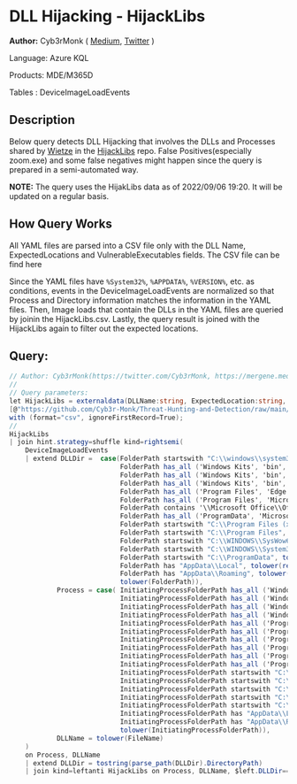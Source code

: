# DLL Hijacking - HijackLibs

**Author:** Cyb3rMonk ( [Medium](https://mergene.medium.com), [Twitter](https://twitter.com/Cyb3rMonk) )


Language: Azure KQL

Products: MDE/M365D

Tables  : DeviceImageLoadEvents


## Description

Below query detects DLL Hijacking that involves the DLLs and Processes shared by [Wietze](https://twitter.com/Wietze) in the [HijackLibs](https://github.com/wietze/HijackLibs) repo. False Positives(especially zoom.exe) and some false negatives might happen since the query is prepared in a semi-automated way.

**NOTE:** The query uses the HijakLibs data as of 2022/09/06 19:20. It will be updated on a regular basis.

## How Query Works
All YAML files are parsed into a CSV file only with the DLL Name, ExpectedLocations and VulnerableExecutables fields. The CSV file can be find here

Since the YAML files have `%System32%`, `%APPDATA%`, `%VERSION%`, etc. as conditions, events in the DeviceImageLoadEvents are normalized so that Process and Directory information matches the information in the YAML files. Then, Image loads that contain the DLLs in the YAML files are queried by joinin the HijackLibs.csv. Lastly, the query result is joined with the HijackLibs again to filter out the expected locations.



**Query:**
---

```C#
// Author: Cyb3rMonk(https://twitter.com/Cyb3rMonk, https://mergene.medium.com)
//
// Query parameters:
let HijackLibs = externaldata(DLLName:string, ExpectedLocation:string, Process: string )
[@"https://github.com/Cyb3r-Monk/Threat-Hunting-and-Detection/raw/main/Defense%20Evasion/HijackLibs.csv"]
with (format="csv", ignoreFirstRecord=True);
//
HijackLibs
| join hint.strategy=shuffle kind=rightsemi(
    DeviceImageLoadEvents
    | extend DLLDir =  case(FolderPath startswith "C:\\windows\\system32\\driverstore\\filerepository\\prnms002.inf", replace_regex(tolower(FolderPath), @'c:\\windows\\system32\\driverstore\\filerepository\\prnms002\.inf_.*\\amd64', @'%SYSTEM32%\\driverstore\\filerepository\\prnms002.inf_%VERSION%\\amd64'),
                            FolderPath has_all ('Windows Kits', 'bin', 'x86'), '%PROGRAMFILES%\\windows kits\\10\\bin\\%VERSION%\\x86',
                            FolderPath has_all ('Windows Kits', 'bin', 'x64'), '%PROGRAMFILES%\\windows kits\\10\\bin\\%VERSION%\\x64',
                            FolderPath has_all ('Windows Kits', 'bin', 'arm64'), '%PROGRAMFILES%\\Windows Kits\\10\\bin\\%VERSION%\\arm64',
                            FolderPath has_all ('Program Files', 'Edge', 'Application'),  tolower('%PROGRAMFILES%\\microsoft\\edge\\application\\%VERSION%'),
                            FolderPath has_all ('Program Files', 'Microsoft Office', 'root'),  tolower('%PROGRAMFILES%\\microsoft office\\root\\office%VERSION%'),
                            FolderPath contains '\\Microsoft Office\\Office',  tolower('%PROGRAMFILES%\\Microsoft Office\\OFFICE%VERSION%'),
                            FolderPath has_all ('ProgramData', 'Microsoft', 'Windows Defender', 'Platform'), tolower('%PROGRAMDATA%\\Microsoft\\Windows Defender\\Platform\\%VERSION%'),
                            FolderPath startswith "C:\\Program Files (x86)", tolower(replace_string(tolower(FolderPath), 'c:\\program files (x86)', '%programfiles%')),
                            FolderPath startswith "C:\\Program Files", tolower(replace_string(tolower(FolderPath), 'c:\\program files', '%programfiles%')),
                            FolderPath startswith "C:\\WINDOWS\\SysWow64", tolower(replace_string(tolower(FolderPath), 'c:\\windows\\syswow64', '%syswow64%')),
                            FolderPath startswith "C:\\WINDOWS\\System32", tolower(replace_string(tolower(FolderPath), 'c:\\windows\\system32', '%system32%')),
                            FolderPath startswith "C:\\ProgramData", tolower(replace_string(tolower(FolderPath), 'c:\\programdata', '%programdata%')),
                            FolderPath has "AppData\\Local", tolower(replace_regex(tolower(FolderPath), @'c:\\users\\.*\\appdata\\local', '%localappdata%')),
                            FolderPath has "AppData\\Roaming", tolower(replace_regex(tolower(FolderPath), @'c:\\users\\.*\\appdata\\roaming', '%appdata%')),
                            tolower(FolderPath)),
            Process = case( InitiatingProcessFolderPath has_all ('WindowsApps', 'msteams.exe'), tolower('%PROGRAMFILES%\\WindowsApps\\MicrosoftTeams%VERSION%\\msteams.exe'),
                            InitiatingProcessFolderPath has_all ('Windows Kits', 'x86', 'oleview.exe'), tolower('%PROGRAMFILES%\\Windows Kits\\10\\bin\\%VERSION%\\x86\\oleview.exe'),
                            InitiatingProcessFolderPath has_all ('Windows Kits', 'x64', 'oleview.exe'), tolower('%PROGRAMFILES%\\Windows Kits\\10\\bin\\%VERSION%\\x64\\oleview.exe'),
                            InitiatingProcessFolderPath has_all ('Windows Kits', 'arm64', 'oleview.exe'), tolower('%PROGRAMFILES%\\Windows Kits\\10\\bin\\%VERSION%\\arm64\\oleview.exe'),
                            InitiatingProcessFolderPath has_all ('Program Files', 'trend micro', 'pwmsvc.exe'), tolower('%PROGRAMFILES%\\trend micro\\passwordmanager\\pwmsvc.exe'),
                            InitiatingProcessFolderPath has_all ('Program Files', 'trend micro', 'coreserviceshell.exe'), tolower('%PROGRAMFILES%\\trend micro\\amsp\\coreserviceshell.exe'),
                            InitiatingProcessFolderPath has_all ('Program Files', 'EdgeWebView', 'Application', 'msedgewebview2.exe'),  tolower('%PROGRAMFILES%\\Microsoft\\EdgeWebView\\Application\\%VERSION%\\msedgewebview2.exe'),
                            InitiatingProcessFolderPath has_all ('Program Files', 'Microsoft Office', 'root'),  tolower(replace_regex(InitiatingProcessFolderPath, @'.*?\\Microsoft Office\\root\\Office.*\\(.*)', @'%PROGRAMFILES%\\Microsoft Office\\root\\Office%VERSION%\\\1')),
                            InitiatingProcessFolderPath has_all ('Program Files', 'Microsoft Office', 'outlook.exe'),  tolower('%PROGRAMFILES%\\Microsoft Office\\OFFICE%VERSION%\\outlook.exe'),
                            InitiatingProcessFolderPath has_all ('Program Files', 'Microsoft', 'Windows Defender', 'MsMpEng'),   tolower('%PROGRAMDATA%\\Microsoft\\Windows Defender\\Platform\\%VERSION%\\MsMpEng.exe'),
                            InitiatingProcessFolderPath startswith "C:\\Program Files (x86)", tolower(replace_string(tolower(InitiatingProcessFolderPath), 'c:\\program files (x86)', '%programfiles%')),
                            InitiatingProcessFolderPath startswith "C:\\Program Files", tolower(replace_string(tolower(InitiatingProcessFolderPath), 'c:\\program files', '%programfiles%')),
                            InitiatingProcessFolderPath startswith "C:\\WINDOWS", tolower(replace_string(tolower(InitiatingProcessFolderPath), 'c:\\windows', '%windir%')),
                            InitiatingProcessFolderPath startswith "C:\\WINDOWS\\System32", tolower(replace_string(tolower(InitiatingProcessFolderPath), 'c:\\windows\\system32', '%system32%')),
                            InitiatingProcessFolderPath startswith "C:\\ProgramData", tolower(replace_string(tolower(InitiatingProcessFolderPath), 'c:\\programdata', '%programdata%')),
                            InitiatingProcessFolderPath has "AppData\\Local", tolower(replace_regex(tolower(InitiatingProcessFolderPath), @'c:\\users\\.*\\appdata\\local', '%localappdata%')),
                            InitiatingProcessFolderPath has "AppData\\Roaming", tolower(replace_regex(tolower(InitiatingProcessFolderPath), @'c:\\users\\.*\\appdata\\roaming', '%appdata%')),
                            tolower(InitiatingProcessFolderPath)),
            DLLName = tolower(FileName)
    )
    on Process, DLLName
    | extend DLLDir = tostring(parse_path(DLLDir).DirectoryPath)
    | join kind=leftanti HijackLibs on Process, DLLName, $left.DLLDir==$right.ExpectedLocation
```
